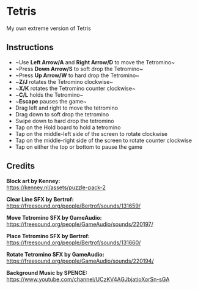 # Tetris
My own extreme version of Tetris

## Instructions

- ~Use **Left Arrow/A** and **Right Arrow/D** to move the Tetromino~
- ~Press **Down Arrow/S** to soft drop the Tetromino~
- ~Press **Up Arrow/W** to hard drop the Tetromino~
- ~**Z/J** rotates the Tetromino clockwise~
- ~**X/K** rotates the Tetromino counter clockwise~
- ~**C/L** holds the Tetromino~
- ~**Escape** pauses the game~
- Drag left and right to move the tetromino
- Drag down to soft drop the tetromino
- Swipe down to hard drop the tetromino
- Tap on the Hold board to hold a tetromino
- Tap on the middle-left side of the screen to rotate clockwise
- Tap on the middle-right side of the screen to rotate counter clockwise
- Tap on either the top or bottom to pause the game

## Credits
**Block art by Kenney:**  
https://kenney.nl/assets/puzzle-pack-2

**Clear Line SFX by Bertrof:**  
https://freesound.org/people/Bertrof/sounds/131659/

**Move Tetromino SFX by GameAudio:**  
https://freesound.org/people/GameAudio/sounds/220197/

**Place Tetromino SFX by Bertrof:**  
https://freesound.org/people/Bertrof/sounds/131660/

**Rotate Tetromino SFX by GameAudio:**  
https://freesound.org/people/GameAudio/sounds/220194/

**Background Music by SPENCE:**  
https://www.youtube.com/channel/UCzKV4AGJbjatioXorSn-sGA